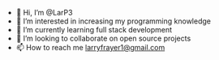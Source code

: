 - 👋 Hi, I’m @LarP3
- 👀 I’m interested in increasing my programming knowledge
- 🌱 I’m currently learning full stack development
- 💞️ I’m looking to collaborate on open source projects
- 📫 How to reach me larryfrayer1@gmail.com

<!---
LarP3/LarP3 is a ✨ special ✨ repository because its `README.md` (this file) appears on your GitHub profile.
You can click the Preview link to take a look at your changes.
--->
